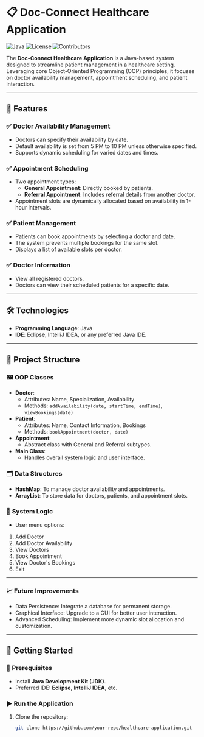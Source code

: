 # 📋 Doc-Connect Healthcare Application

![Java](https://img.shields.io/badge/Language-Java-orange) 
![License](https://img.shields.io/badge/License-MIT-blue) 
![Contributors](https://img.shields.io/badge/Contributors-Welcome-brightgreen)  

The **Doc-Connect Healthcare Application** is a Java-based system designed to streamline patient management in a healthcare setting. Leveraging core Object-Oriented Programming (OOP) principles, it focuses on doctor availability management, appointment scheduling, and patient interaction.

---

## 🚀 Features
### ✅ **Doctor Availability Management**
- Doctors can specify their availability by date.
- Default availability is set from 5 PM to 10 PM unless otherwise specified.
- Supports dynamic scheduling for varied dates and times.

### ✅ **Appointment Scheduling**
- Two appointment types:
  - **General Appointment**: Directly booked by patients.
  - **Referral Appointment**: Includes referral details from another doctor.
- Appointment slots are dynamically allocated based on availability in 1-hour intervals.

### ✅ **Patient Management**
- Patients can book appointments by selecting a doctor and date.
- The system prevents multiple bookings for the same slot.
- Displays a list of available slots per doctor.

### ✅ **Doctor Information**
- View all registered doctors.
- Doctors can view their scheduled patients for a specific date.

---

## 🛠️ Technologies
- **Programming Language**: Java  
- **IDE**: Eclipse, IntelliJ IDEA, or any preferred Java IDE.  

---

## 📂 Project Structure
### 🖼️ **OOP Classes**
- **Doctor**:
  - Attributes: Name, Specialization, Availability
  - Methods: `addAvailability(date, startTime, endTime)`, `viewBookings(date)`
- **Patient**:
  - Attributes: Name, Contact Information, Bookings
  - Methods: `bookAppointment(doctor, date)`
- **Appointment**:
  - Abstract class with General and Referral subtypes.
- **Main Class**:
  - Handles overall system logic and user interface.

### 🗂️ **Data Structures**
- **HashMap**: To manage doctor availability and appointments.
- **ArrayList**: To store data for doctors, patients, and appointment slots.

### 🔄 **System Logic**
- User menu options:
1. Add Doctor
2. Add Doctor Availability
3. View Doctors
4. Book Appointment
5. View Doctor's Bookings
6. Exit
     
--- 

### 📈 **Future Improvements**
- Data Persistence: Integrate a database for permanent storage.
- Graphical Interface: Upgrade to a GUI for better user interaction.
- Advanced Scheduling: Implement more dynamic slot allocation and customization.
  
---

## 📝 Getting Started

### 📌 Prerequisites
- Install **Java Development Kit (JDK)**.
- Preferred IDE: **Eclipse**, **IntelliJ IDEA**, etc.

### ▶️ Run the Application
1. Clone the repository:
   ```bash
   git clone https://github.com/your-repo/healthcare-application.git

